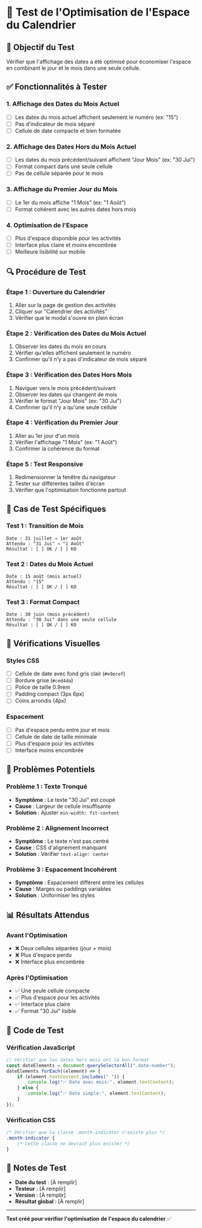 # 🧪 Test de l'Optimisation de l'Espace du Calendrier

## 🎯 Objectif du Test

Vérifier que l'affichage des dates a été optimisé pour économiser l'espace en combinant le jour et le mois dans une seule cellule.

## ✅ Fonctionnalités à Tester

### 1. **Affichage des Dates du Mois Actuel**

-   [ ] Les dates du mois actuel affichent seulement le numéro (ex: "15")
-   [ ] Pas d'indicateur de mois séparé
-   [ ] Cellule de date compacte et bien formatée

### 2. **Affichage des Dates Hors du Mois Actuel**

-   [ ] Les dates du mois précédent/suivant affichent "Jour Mois" (ex: "30 Jui")
-   [ ] Format compact dans une seule cellule
-   [ ] Pas de cellule séparée pour le mois

### 3. **Affichage du Premier Jour du Mois**

-   [ ] Le 1er du mois affiche "1 Mois" (ex: "1 Août")
-   [ ] Format cohérent avec les autres dates hors mois

### 4. **Optimisation de l'Espace**

-   [ ] Plus d'espace disponible pour les activités
-   [ ] Interface plus claire et moins encombrée
-   [ ] Meilleure lisibilité sur mobile

## 🔍 Procédure de Test

### **Étape 1 : Ouverture du Calendrier**

1. Aller sur la page de gestion des activités
2. Cliquer sur "Calendrier des activités"
3. Vérifier que le modal s'ouvre en plein écran

### **Étape 2 : Vérification des Dates du Mois Actuel**

1. Observer les dates du mois en cours
2. Vérifier qu'elles affichent seulement le numéro
3. Confirmer qu'il n'y a pas d'indicateur de mois séparé

### **Étape 3 : Vérification des Dates Hors Mois**

1. Naviguer vers le mois précédent/suivant
2. Observer les dates qui changent de mois
3. Vérifier le format "Jour Mois" (ex: "30 Jui")
4. Confirmer qu'il n'y a qu'une seule cellule

### **Étape 4 : Vérification du Premier Jour**

1. Aller au 1er jour d'un mois
2. Vérifier l'affichage "1 Mois" (ex: "1 Août")
3. Confirmer la cohérence du format

### **Étape 5 : Test Responsive**

1. Redimensionner la fenêtre du navigateur
2. Tester sur différentes tailles d'écran
3. Vérifier que l'optimisation fonctionne partout

## 📱 Cas de Test Spécifiques

### **Test 1 : Transition de Mois**

```
Date : 31 juillet → 1er août
Attendu : "31 Jui" → "1 Août"
Résultat : [ ] OK / [ ] KO
```

### **Test 2 : Dates du Mois Actuel**

```
Date : 15 août (mois actuel)
Attendu : "15"
Résultat : [ ] OK / [ ] KO
```

### **Test 3 : Format Compact**

```
Date : 30 juin (mois précédent)
Attendu : "30 Jui" dans une seule cellule
Résultat : [ ] OK / [ ] KO
```

## 🎨 Vérifications Visuelles

### **Styles CSS**

-   [ ] Cellule de date avec fond gris clair (`#e9ecef`)
-   [ ] Bordure grise (`#ced4da`)
-   [ ] Police de taille 0.9rem
-   [ ] Padding compact (3px 6px)
-   [ ] Coins arrondis (4px)

### **Espacement**

-   [ ] Pas d'espace perdu entre jour et mois
-   [ ] Cellule de date de taille minimale
-   [ ] Plus d'espace pour les activités
-   [ ] Interface moins encombrée

## 🐛 Problèmes Potentiels

### **Problème 1 : Texte Tronqué**

-   **Symptôme** : Le texte "30 Jui" est coupé
-   **Cause** : Largeur de cellule insuffisante
-   **Solution** : Ajuster `min-width: fit-content`

### **Problème 2 : Alignement Incorrect**

-   **Symptôme** : Le texte n'est pas centré
-   **Cause** : CSS d'alignement manquant
-   **Solution** : Vérifier `text-align: center`

### **Problème 3 : Espacement Incohérent**

-   **Symptôme** : Espacement différent entre les cellules
-   **Cause** : Marges ou paddings variables
-   **Solution** : Uniformiser les styles

## 📊 Résultats Attendus

### **Avant l'Optimisation**

-   ❌ Deux cellules séparées (jour + mois)
-   ❌ Plus d'espace perdu
-   ❌ Interface plus encombrée

### **Après l'Optimisation**

-   ✅ Une seule cellule compacte
-   ✅ Plus d'espace pour les activités
-   ✅ Interface plus claire
-   ✅ Format "30 Jui" lisible

## 🔧 Code de Test

### **Vérification JavaScript**

```javascript
// Vérifier que les dates hors mois ont le bon format
const dateElements = document.querySelectorAll(".date-number");
dateElements.forEach((element) => {
    if (element.textContent.includes(" ")) {
        console.log("✅ Date avec mois:", element.textContent);
    } else {
        console.log("✅ Date simple:", element.textContent);
    }
});
```

### **Vérification CSS**

```css
/* Vérifier que la classe .month-indicator n'existe plus */
.month-indicator {
    /* Cette classe ne devrait plus exister */
}
```

## 📝 Notes de Test

-   **Date du test** : [À remplir]
-   **Testeur** : [À remplir]
-   **Version** : [À remplir]
-   **Résultat global** : [À remplir]

---

**Test créé pour vérifier l'optimisation de l'espace du calendrier** ✅

